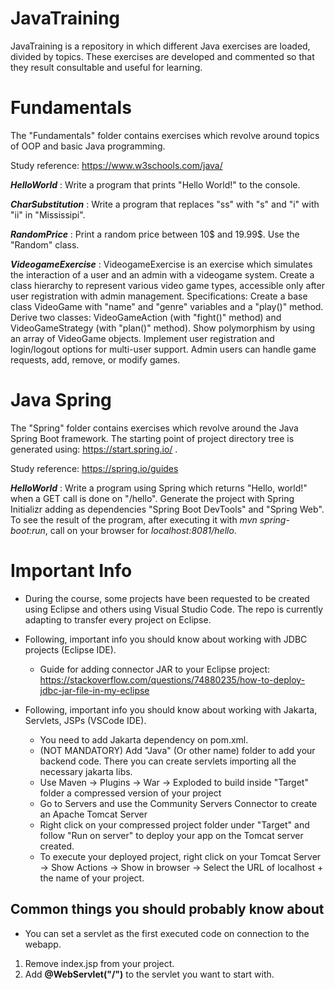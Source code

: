 # JavaTraining
JavaTraining is a repository in which different Java exercises are loaded, divided by topics. These exercises are developed and commented so that they result consultable and useful for learning.

# Fundamentals
The "Fundamentals" folder contains exercises which revolve around topics of OOP and basic Java programming.

Study reference: https://www.w3schools.com/java/

**_HelloWorld_** : Write a program that prints "Hello World!" to the console.

**_CharSubstitution_** : Write a program that replaces "ss" with "s" and "i" with "ii" in "Mississipi".

**_RandomPrice_** : Print a random price between 10$ and 19.99$. Use the "Random" class.

**_VideogameExercise_** : VideogameExercise is an exercise which simulates the interaction of a user and an admin with a videogame system. Create a class hierarchy to represent various video game types, accessible only after user registration with admin management. Specifications: Create a base class VideoGame with "name" and "genre" variables and a "play()" method. Derive two classes: VideoGameAction (with "fight()" method) and VideoGameStrategy (with "plan()" method). Show polymorphism by using an array of VideoGame objects. Implement user registration and login/logout options for multi-user support. Admin users can handle game requests, add, remove, or modify games.



# Java Spring
The "Spring" folder contains exercises which revolve around the Java Spring Boot framework. The starting point of project directory tree is generated using: https://start.spring.io/ .

Study reference: https://spring.io/guides

**_HelloWorld_** : Write a program using Spring which returns "Hello, world!" when a GET call is done on "/hello". Generate the project with Spring Initializr adding as dependencies "Spring Boot DevTools" and "Spring Web". To see the result of the program, after executing it with _mvn spring-boot:run_, call on your browser for _localhost:8081/hello_.





# Important Info
* During the course, some projects have been requested to be created using Eclipse and others using Visual Studio Code. The repo is currently adapting to transfer every project on Eclipse.

* Following, important info you should know about working with JDBC projects (Eclipse IDE).
  * Guide for adding connector JAR to your Eclipse project: https://stackoverflow.com/questions/74880235/how-to-deploy-jdbc-jar-file-in-my-eclipse

* Following, important info you should know about working with Jakarta, Servlets, JSPs (VSCode IDE).
  * You need to add Jakarta dependency on pom.xml.
  * (NOT MANDATORY) Add "Java" (Or other name) folder to add your backend code. There you can create servlets importing all the necessary jakarta libs.
  * Use Maven -> Plugins -> War -> Exploded to build  inside "Target" folder a compressed version of your project
  * Go to Servers and use the Community Servers Connector to create an Apache Tomcat Server
  * Right click on your compressed project folder under "Target" and follow "Run on server" to deploy your app on the Tomcat server created.
  * To execute your deployed project, right click on your Tomcat Server -> Show Actions -> Show in browser -> Select the URL of localhost + the name of your project.

## Common things you should probably know about
* You can set a servlet as the first executed code on connection to the webapp.
 1. Remove index.jsp from your project.
 2. Add **@WebServlet("/")** to the servlet you want to start with.
